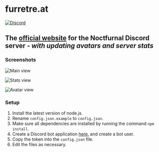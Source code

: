 # furretre.at

[![Discord](https://img.shields.io/discord/569747786199728150?label=Discord&logo=Discord)](https://discord.noctfurnal.com)

## The [official website](https://noctfurnal.com) for the Noctfurnal Discord server - _with updating avatars and server stats_

### Screenshots

![Main view](https://i.reupload.gg/QHBaSuYMg.png)

![Stats view](https://i.reupload.gg/9o5YSuLGg.png)

![Avatar view](https://i.reupload.gg/eq_QSXYMg.png)

### Setup

1. Install the latest version of node.js.
2. Rename `config.json.example` to `config.json`.
3. Make sure all dependencies are installed by running the command `npm install`.
4. Create a Discord bot application [here.](https://discordapp.com/developers) and create a bot user.
5. Copy the token into the `config.json` file.
6. Edit the files as necessary.
